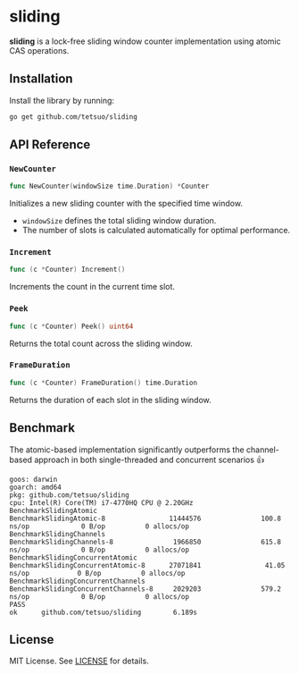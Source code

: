 # sliding

**sliding** is a lock-free sliding window counter implementation using atomic CAS operations.

## Installation

Install the library by running:

```sh
go get github.com/tetsuo/sliding
```

## API Reference

### `NewCounter`

```go
func NewCounter(windowSize time.Duration) *Counter
```

Initializes a new sliding counter with the specified time window.

* `windowSize` defines the total sliding window duration.
* The number of slots is calculated automatically for optimal performance.

### `Increment`

```go
func (c *Counter) Increment()
```

Increments the count in the current time slot.

### `Peek`

```go
func (c *Counter) Peek() uint64
```

Returns the total count across the sliding window.

### `FrameDuration`

```go
func (c *Counter) FrameDuration() time.Duration
```

Returns the duration of each slot in the sliding window.

## Benchmark

The atomic-based implementation significantly outperforms the channel-based approach in both single-threaded and concurrent scenarios 👍

```
goos: darwin
goarch: amd64
pkg: github.com/tetsuo/sliding
cpu: Intel(R) Core(TM) i7-4770HQ CPU @ 2.20GHz
BenchmarkSlidingAtomic
BenchmarkSlidingAtomic-8                11444576               100.8 ns/op             0 B/op          0 allocs/op
BenchmarkSlidingChannels
BenchmarkSlidingChannels-8               1966850               615.8 ns/op             0 B/op          0 allocs/op
BenchmarkSlidingConcurrentAtomic
BenchmarkSlidingConcurrentAtomic-8      27071841                41.05 ns/op            0 B/op          0 allocs/op
BenchmarkSlidingConcurrentChannels
BenchmarkSlidingConcurrentChannels-8     2029203               579.2 ns/op             0 B/op          0 allocs/op
PASS
ok      github.com/tetsuo/sliding        6.189s
```

## License

MIT License. See [LICENSE](LICENSE) for details.
